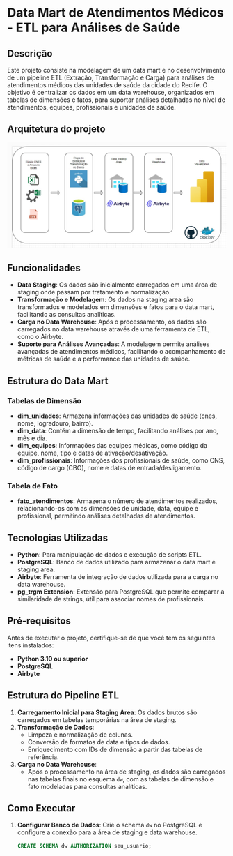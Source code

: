 # Data Mart de Atendimentos Médicos - ETL para Análises de Saúde

## Descrição

Este projeto consiste na modelagem de um data mart e no desenvolvimento de um pipeline ETL (Extração, Transformação e Carga) para análises de atendimentos médicos das unidades de saúde da cidade do Recife. O objetivo é centralizar os dados em um data warehouse, organizados em tabelas de dimensões e fatos, para suportar análises detalhadas no nível de atendimentos, equipes, profissionais e unidades de saúde.

## Arquitetura do projeto
![Arquieterura](imgs/dw_arch.jpeg)


## Funcionalidades

- **Data Staging**: Os dados são inicialmente carregados em uma área de staging onde passam por tratamento e normalização.
- **Transformação e Modelagem**: Os dados na staging area são transformados e modelados em dimensões e fatos para o data mart, facilitando as consultas analíticas.
- **Carga no Data Warehouse**: Após o processamento, os dados são carregados no data warehouse através de uma ferramenta de ETL, como o Airbyte.
- **Suporte para Análises Avançadas**: A modelagem permite análises avançadas de atendimentos médicos, facilitando o acompanhamento de métricas de saúde e a performance das unidades de saúde.

## Estrutura do Data Mart

### Tabelas de Dimensão

- **dim_unidades**: Armazena informações das unidades de saúde (cnes, nome, logradouro, bairro).
- **dim_data**: Contém a dimensão de tempo, facilitando análises por ano, mês e dia.
- **dim_equipes**: Informações das equipes médicas, como código da equipe, nome, tipo e datas de ativação/desativação.
- **dim_profissionais**: Informações dos profissionais de saúde, como CNS, código de cargo (CBO), nome e datas de entrada/desligamento.

### Tabela de Fato

- **fato_atendimentos**: Armazena o número de atendimentos realizados, relacionando-os com as dimensões de unidade, data, equipe e profissional, permitindo análises detalhadas de atendimentos.

## Tecnologias Utilizadas

- **Python**: Para manipulação de dados e execução de scripts ETL.
- **PostgreSQL**: Banco de dados utilizado para armazenar o data mart e staging area.
- **Airbyte**: Ferramenta de integração de dados utilizada para a carga no data warehouse.
- **pg_trgm Extension**: Extensão para PostgreSQL que permite comparar a similaridade de strings, útil para associar nomes de profissionais.

## Pré-requisitos

Antes de executar o projeto, certifique-se de que você tem os seguintes itens instalados:

- **Python 3.10 ou superior**
- **PostgreSQL**
- **Airbyte**

## Estrutura do Pipeline ETL

1. **Carregamento Inicial para Staging Area**: Os dados brutos são carregados em tabelas temporárias na área de staging.
2. **Transformação de Dados**:
   - Limpeza e normalização de colunas.
   - Conversão de formatos de data e tipos de dados.
   - Enriquecimento com IDs de dimensão a partir das tabelas de referência.
3. **Carga no Data Warehouse**:
   - Após o processamento na área de staging, os dados são carregados nas tabelas finais no esquema `dw`, com as tabelas de dimensão e fato modeladas para consultas analíticas.

## Como Executar

1. **Configurar Banco de Dados**: Crie o schema `dw` no PostgreSQL e configure a conexão para a área de staging e data warehouse.
   ```sql
   CREATE SCHEMA dw AUTHORIZATION seu_usuario;
